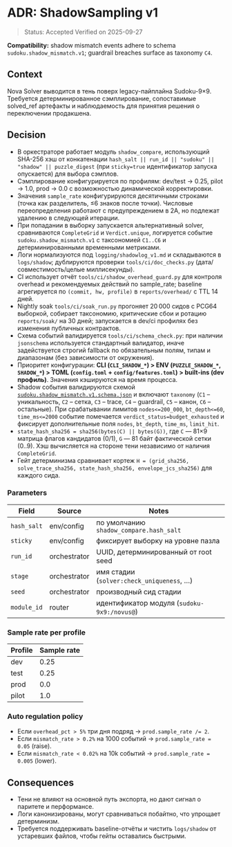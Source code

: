 # ADR: ShadowSampling v1

> Status: Accepted
> Verified on 2025-09-27

**Compatibility:** shadow mismatch events adhere to schema `sudoku.shadow_mismatch.v1`; guardrail breaches surface as taxonomy `C4`.

## Context

Nova Solver выводится в тень поверх legacy-пайплайна Sudoku-9×9. Требуется
детерминированное сэмплирование, сопоставимые solved_ref артефакты и
наблюдаемость для принятия решения о переключении продакшена.

## Decision

- В оркестраторе работает модуль `shadow_compare`, использующий SHA-256 хэш от
  конкатенации `hash_salt || run_id || "sudoku" || "shadow" || puzzle_digest`
  (при `sticky=true` идентификатор запуска опускается) для выбора сэмплов.
- Сэмплирование конфигурируется по профилям: dev/test → 0.25, pilot → 1.0,
  prod → 0.0 с возможностью динамической корректировки.
- Значения `sample_rate` конфигурируются десятичными строками (точка как
  разделитель, ≤6 знаков после точки). Числовые переопределения работают с
  предупреждением в 2А, но подлежат удалению в следующей итерации.
- При попадании в выборку запускается альтернативный solver, сравниваются
  `CompleteGrid` и `Verdict.unique`, логируется событие `sudoku.shadow_mismatch.v1`
  c таксономией `C1..C6` и детерминированными временными метриками.
- Логи нормализуются под `logging/shadowlog_v1.md` и складываются в `logs/shadow`;
  дублируются проверки `tools/ci/doc_checks.py` (дата/совместимость/целые миллисекунды).
- CI использует отчёт `tools/ci/shadow_overhead_guard.py` для контроля overhead и
  рекомендуемых действий по sample_rate; baseline агрегируется по `(commit, hw, profile)`
  в `reports/overhead/` с TTL 14 дней.
- Nightly soak `tools/ci/soak_run.py` прогоняет 20 000 сидов с PCG64 выборкой, собирает таксономию, критические сбои и
  ротацию `reports/soak/` на 30 дней; запускается в dev/ci профилях без изменения публичных контрактов.
- Схема событий валидируется `tools/ci/schema_check.py`: при наличии `jsonschema` используется стандартный валидатор,
  иначе задействуется строгий fallback по обязательным полям, типам и диапазонам (без зависимости от окружения).
- Приоритет конфигурации: **CLI (`CLI_SHADOW_*`) > ENV (`PUZZLE_SHADOW_*`,
  `SHADOW_*`) > TOML (`config.toml` + `config/features.toml`) > built-ins (dev
  профиль)**. Значения кэшируются на время процесса.
- Shadow события валидируются схемой [`sudoku.shadow_mismatch.v1.schema.json`](../icd/schemas/sudoku.shadow_mismatch.v1.schema.json)
  и включают `taxonomy` (`C1` – уникальность, `C2` – сетка, `C3` – trace,
  `C4` – guardrail, `C5` – канон, `C6` – остальные). При срабатывании лимитов
  `nodes<=200_000`, `bt_depth<=60`, `time_ms<=2000` событие помечается
  `verdict_status=budget_exhausted` и фиксирует дополнительные поля `nodes`,
  `bt_depth`, `time_ms`, `limit_hit`.
- `state_hash_sha256 = sha256(bytes(C) || bytes(G))`, где `C` — 81×9 матрица
  флагов кандидатов (0/1), `G` — 81 байт фактической сетки (0..9). Хэш
  вычисляется на стороне тени независимо от наличия `CompleteGrid`.
- Гейт детерминизма сравнивает кортеж `H = (grid_sha256,
  solve_trace_sha256, state_hash_sha256, envelope_jcs_sha256)` для каждого
  сида.

### Parameters

| Field | Source | Notes |
| --- | --- | --- |
| `hash_salt` | env/config | по умолчанию `shadow_compare.hash_salt` |
| `sticky` | env/config | фиксирует выборку на уровне пазла |
| `run_id` | orchestrator | UUID, детерминированный от root seed |
| `stage` | orchestrator | имя стадии (`solver:check_uniqueness`, …) |
| `seed` | orchestrator | производный сид стадии |
| `module_id` | router | идентификатор модуля (`sudoku-9x9:/novus@`) |

### Sample rate per profile

| Profile | Sample rate |
| --- | --- |
| dev | 0.25 |
| test | 0.25 |
| prod | 0.0 |
| pilot | 1.0 |

### Auto regulation policy

- Если `overhead_pct > 5%` три дня подряд → `prod.sample_rate /= 2`.
- Если `mismatch_rate > 0.2%` на 1000 событий → `prod.sample_rate = 0.05` (raise).
- Если `mismatch_rate < 0.02%` на 10k событий → `prod.sample_rate = 0.005` (lower).

## Consequences

- Тени не влияют на основной путь экспорта, но дают сигнал о паритете и
  перформансе.
- Логи канонизированы, могут сравниваться побайтно, что упрощает детерминизм.
- Требуется поддерживать baseline-отчёты и чистить `logs/shadow` от устаревших
  файлов, чтобы гейты оставались быстрыми.
